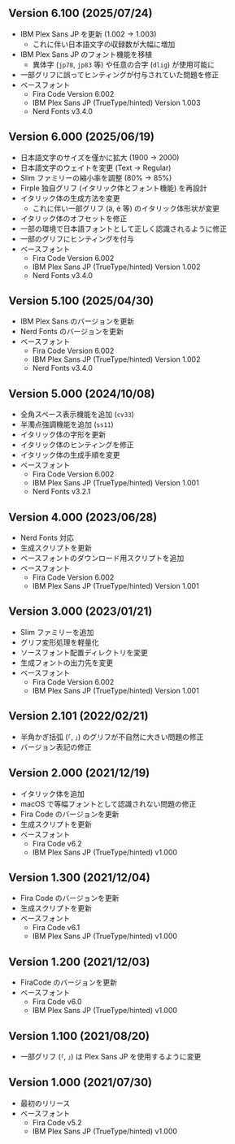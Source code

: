 ## Version 6.100 (2025/07/24)

- IBM Plex Sans JP を更新 (1.002 -> 1.003)
  - これに伴い日本語文字の収録数が大幅に増加
- IBM Plex Sans JP のフォント機能を移植
  - 異体字 (`jp78`, `jp83` 等) や任意の合字 (`dlig`) が使用可能に
- 一部グリフに誤ってヒンティングが付与されていた問題を修正
- ベースフォント
  - Fira Code Version 6.002
  - IBM Plex Sans JP (TrueType/hinted) Version 1.003
  - Nerd Fonts v3.4.0

## Version 6.000 (2025/06/19)

- 日本語文字のサイズを僅かに拡大 (1900 -> 2000)
- 日本語文字のウェイトを変更 (Text -> Regular)
- Slim ファミリーの縮小率を調整 (80% -> 85%)
- Firple 独自グリフ (イタリック体とフォント機能) を再設計
- イタリック体の生成方法を変更
  - これに伴い一部グリフ (ä, é 等) のイタリック体形状が変更
- イタリック体のオフセットを修正
- 一部の環境で日本語フォントとして正しく認識されるように修正
- 一部のグリフにヒンティングを付与
- ベースフォント
  - Fira Code Version 6.002
  - IBM Plex Sans JP (TrueType/hinted) Version 1.002
  - Nerd Fonts v3.4.0

## Version 5.100 (2025/04/30)

- IBM Plex Sans のバージョンを更新
- Nerd Fonts のバージョンを更新
- ベースフォント
  - Fira Code Version 6.002
  - IBM Plex Sans JP (TrueType/hinted) Version 1.002
  - Nerd Fonts v3.4.0

## Version 5.000 (2024/10/08)

- 全角スペース表示機能を追加 (`cv33`)
- 半濁点強調機能を追加 (`ss11`)
- イタリック体の字形を更新
- イタリック体のヒンティングを修正
- イタリック体の生成手順を変更
- ベースフォント
  - Fira Code Version 6.002
  - IBM Plex Sans JP (TrueType/hinted) Version 1.001
  - Nerd Fonts v3.2.1

## Version 4.000 (2023/06/28)

- Nerd Fonts 対応
- 生成スクリプトを更新
- ベースフォントのダウンロード用スクリプトを追加
- ベースフォント
  - Fira Code Version 6.002
  - IBM Plex Sans JP (TrueType/hinted) Version 1.001

## Version 3.000 (2023/01/21)

- Slim ファミリーを追加
- グリフ変形処理を軽量化
- ソースフォント配置ディレクトリを変更
- 生成フォントの出力先を変更
- ベースフォント
  - Fira Code Version 6.002
  - IBM Plex Sans JP (TrueType/hinted) Version 1.001

## Version 2.101 (2022/02/21)

- 半角かぎ括弧 (`｢`, `｣`) のグリフが不自然に大きい問題の修正
- バージョン表記の修正

## Version 2.000 (2021/12/19)

- イタリック体を追加
- macOS で等幅フォントとして認識されない問題の修正
- Fira Code のバージョンを更新
- 生成スクリプトを更新
- ベースフォント
  - Fira Code v6.2
  - IBM Plex Sans JP (TrueType/hinted) v1.000

## Version 1.300 (2021/12/04)

- Fira Code のバージョンを更新
- 生成スクリプトを更新
- ベースフォント
  - Fira Code v6.1
  - IBM Plex Sans JP (TrueType/hinted) v1.000

## Version 1.200 (2021/12/03)

- FiraCode のバージョンを更新
- ベースフォント
  - Fira Code v6.0
  - IBM Plex Sans JP (TrueType/hinted) v1.000

## Version 1.100 (2021/08/20)

- 一部グリフ (`「`, `」`) は Plex Sans JP を使用するように変更

## Version 1.000 (2021/07/30)

- 最初のリリース
- ベースフォント
  - Fira Code v5.2
  - IBM Plex Sans JP (TrueType/hinted) v1.000

